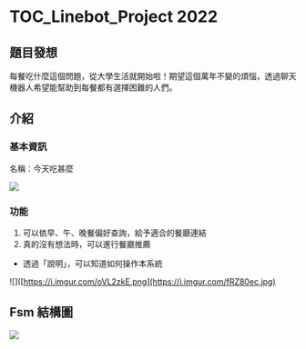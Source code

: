 # TOC_Linebot_Project 2022

## 題目發想
每餐吃什麼這個問題，從大學生活就開始啦！期望這個萬年不變的煩惱，透過聊天機器人希望能幫助到每餐都有選擇困難的人們。

## 介紹
### 基本資訊
名稱：今天吃甚麼

![](https://i.imgur.com/23yR1bW.png)


### 功能
1. 可以依早、午、晚餐偏好查詢，給予適合的餐廳連結
2. 真的沒有想法時，可以進行餐廳推薦

- 透過「說明」，可以知道如何操作本系統

![]([https://i.imgur.com/oVL2zkE.png](https://i.imgur.com/fRZ80ec.jpg)


## Fsm 結構圖
![]([https://i.imgur.com/2eoyCJr.png](https://i.imgur.com/22zqkjP.png))
